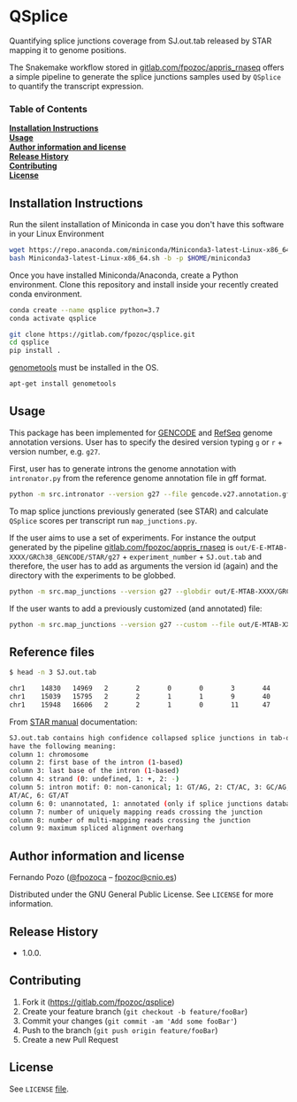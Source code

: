 # QSplice

Quantifying splice junctions coverage from SJ.out.tab released by STAR mapping it to genome positions. 

The Snakemake workflow stored in [gitlab.com/fpozoc/appris_rnaseq](https://gitlab.com/fpozoc/appris_rnaseq) offers a simple pipeline to generate the splice junctions samples used by `QSplice` to quantify the transcript expression.

### Table of Contents

**[Installation Instructions](#installation-instructions)**<br>
**[Usage](#model-reproducibility)**<br>
**[Author information and license](#author-information-and-license)**<br>
**[Release History](#release-history)**<br>
**[Contributing](#contributing)**<br>
**[License](#license)**

## Installation Instructions

Run the silent installation of Miniconda in case you don't have this software in your Linux Environment

```sh
wget https://repo.anaconda.com/miniconda/Miniconda3-latest-Linux-x86_64.sh
bash Miniconda3-latest-Linux-x86_64.sh -b -p $HOME/miniconda3
```

Once you have installed Miniconda/Anaconda, create a Python environment. Clone this repository and install inside your recently created conda environment.

```sh
conda create --name qsplice python=3.7
conda activate qsplice

git clone https://gitlab.com/fpozoc/qsplice.git
cd qsplice
pip install .
```

[genometools](https://github.com/genometools/genometools) must be installed in the OS.

```sh
apt-get install genometools
```

## Usage

This package has been implemented for [GENCODE](https://www.gencodegenes.org/human/) and [RefSeq](https://ftp.ncbi.nlm.nih.gov/refseq/) genome annotation versions.
User has to specify the desired version typing `g` or `r` + version number, e.g. `g27`.

First, user has to generate introns the genome annotation with `intronator.py` from the reference genome annotation file in gff format.

```sh
python -m src.intronator --version g27 --file gencode.v27.annotation.gff3.gz
```

To map splice junctions previously generated (see STAR) and calculate `QSplice` scores per transcript run `map_junctions.py`.
 
If the user aims to use a set of experiments. For instance the output generated by the pipeline [gitlab.com/fpozoc/appris_rnaseq](https://gitlab.com/fpozoc/appris_rnaseq) is `out/E-E-MTAB-XXXX/GRCh38_GENCODE/STAR/g27` + `experiment_number` + `SJ.out.tab` and therefore, the user has to add as arguments the version id (again) and the directory with the experiments to be globbed.

```sh
python -m src.map_junctions --version g27 --globdir out/E-MTAB-XXXX/GRCh38_GENCODE/STAR/g27
```

If the user wants to add a previously customized (and annotated) file:

```sh
python -m src.map_junctions --version g27 --custom --file out/E-MTAB-XXXX/GRCh38_GENCODE/STAR/g27/SJ.out.tab.concat.gz
```

## Reference files

```sh
$ head -n 3 SJ.out.tab

chr1    14830   14969   2       2       0       0       3       44
chr1    15039   15795   2       2       1       1       9       40
chr1    15948   16606   2       2       1       0       11      47
```

From [STAR manual](http://labshare.cshl.edu/shares/gingeraslab/www-data/dobin/STAR/STAR.posix/doc/STARmanual.pdf) documentation:

```sh
SJ.out.tab contains high confidence collapsed splice junctions in tab-delimited format. The columns
have the following meaning:
column 1: chromosome
column 2: first base of the intron (1-based)
column 3: last base of the intron (1-based)
column 4: strand (0: undefined, 1: +, 2: -)
column 5: intron motif: 0: non-canonical; 1: GT/AG, 2: CT/AC, 3: GC/AG, 4: CT/GC, 5:
AT/AC, 6: GT/AT
column 6: 0: unannotated, 1: annotated (only if splice junctions database is used)
column 7: number of uniquely mapping reads crossing the junction
column 8: number of multi-mapping reads crossing the junction
column 9: maximum spliced alignment overhang
```

## Author information and license

Fernando Pozo ([@fpozoca](https://twitter.com/fpozoca) – fpozoc@cnio.es)

Distributed under the GNU General Public License. See ``LICENSE`` for more information.

## Release History

* 1.0.0.

## Contributing

1. Fork it (<https://gitlab.com/fpozoc/qsplice>)
2. Create your feature branch (`git checkout -b feature/fooBar`)
3. Commit your changes (`git commit -am 'Add some fooBar'`)
4. Push to the branch (`git push origin feature/fooBar`)
5. Create a new Pull Request

## License

See `LICENSE` [file](LICENSE).
